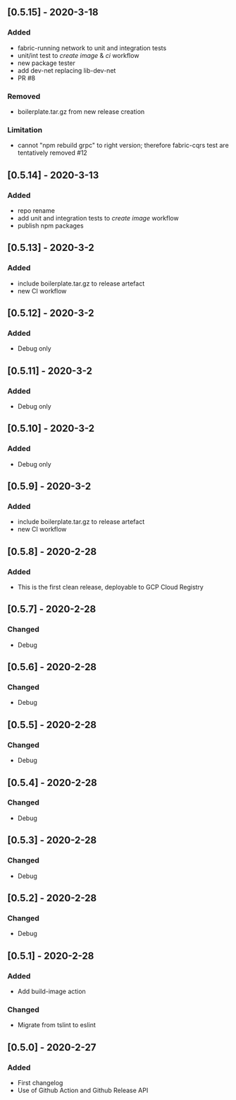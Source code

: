 ## [0.5.15] - 2020-3-18
### Added
- fabric-running network to unit and integration tests 
- unit/int test to _create image_ & _ci_ workflow
- new package tester
- add dev-net replacing lib-dev-net
- PR #8

### Removed
- boilerplate.tar.gz from new release creation

### Limitation
- cannot "npm rebuild grpc" to right version; therefore fabric-cqrs test are tentatively removed #12

## [0.5.14] - 2020-3-13
### Added
- repo rename
- add unit and integration tests to _create image_ workflow
- publish npm packages

## [0.5.13] - 2020-3-2
### Added
- include boilerplate.tar.gz to release artefact
- new CI workflow

## [0.5.12] - 2020-3-2
### Added
- Debug only

## [0.5.11] - 2020-3-2
### Added
- Debug only

## [0.5.10] - 2020-3-2
### Added
- Debug only

## [0.5.9] - 2020-3-2
### Added
- include boilerplate.tar.gz to release artefact
- new CI workflow

## [0.5.8] - 2020-2-28
### Added
- This is the first clean release, deployable to GCP Cloud Registry

## [0.5.7] - 2020-2-28
### Changed
- Debug

## [0.5.6] - 2020-2-28
### Changed
- Debug

## [0.5.5] - 2020-2-28
### Changed
- Debug

## [0.5.4] - 2020-2-28
### Changed
- Debug

## [0.5.3] - 2020-2-28
### Changed
- Debug

## [0.5.2] - 2020-2-28
### Changed
- Debug

## [0.5.1] - 2020-2-28
### Added
- Add build-image action

### Changed
- Migrate from tslint to eslint
 
## [0.5.0] - 2020-2-27 
### Added
- First changelog
- Use of Github Action and Github Release API

